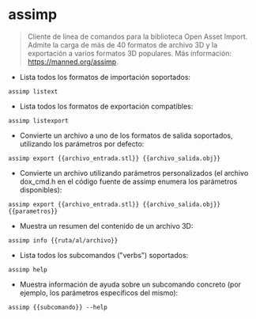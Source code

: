 # assimp

> Cliente de línea de comandos para la biblioteca Open Asset Import.
> Admite la carga de más de 40 formatos de archivo 3D y la exportación a varios formatos 3D populares.
> Más información: <https://manned.org/assimp>.

- Lista todos los formatos de importación soportados:

`assimp listext`

- Lista todos los formatos de exportación compatibles:

`assimp listexport`

- Convierte un archivo a uno de los formatos de salida soportados, utilizando los parámetros por defecto:

`assimp export {{archivo_entrada.stl}} {{archivo_salida.obj}}`

- Convierte un archivo utilizando parámetros personalizados (el archivo dox_cmd.h en el código fuente de assimp enumera los parámetros disponibles):

`assimp export {{archivo_entrada.stl}} {{archivo_salida.obj}} {{parametros}}`

- Muestra un resumen del contenido de un archivo 3D:

`assimp info {{ruta/al/archivo}}`

- Lista todos los subcomandos ("verbs") soportados:

`assimp help`

- Muestra información de ayuda sobre un subcomando concreto (por ejemplo, los parámetros específicos del mismo):

`assimp {{subcomando}} --help`
